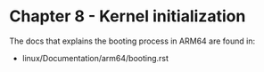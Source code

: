 
# Chapter 8 - Kernel initialization

The docs that explains the booting process in ARM64 are found in:

- linux/Documentation/arm64/booting.rst
